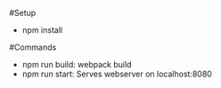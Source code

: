 #Setup
- npm install

#Commands
- npm run build: webpack build
- npm run start: Serves webserver on localhost:8080
